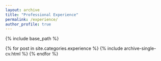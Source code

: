 ```yaml
---
layout: archive
title: "Professional Experience"
permalink: /experience/
author_profile: true
---
```


{% include base_path %}

{% for post in site.categories.experience %}
  {% include archive-single-cv.html %}
{% endfor %} 